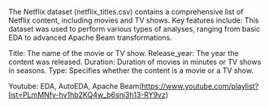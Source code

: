 The Netflix dataset (netflix_titles.csv) contains a comprehensive list of Netflix content, including movies and TV shows. Key features include:
This dataset was used to perform various types of analyses, ranging from basic EDA to advanced Apache Beam transformations.

Title: The name of the movie or TV show.
Release_year: The year the content was released.
Duration: Duration of movies in minutes or TV shows in seasons.
Type: Specifies whether the content is a movie or a TV show.

Youtube: EDA, AutoEDA, Apache Beam(https://www.youtube.com/playlist?list=PLmMNfv-hv1hb2KQ4w_b6sni3h13-RY9vz)



